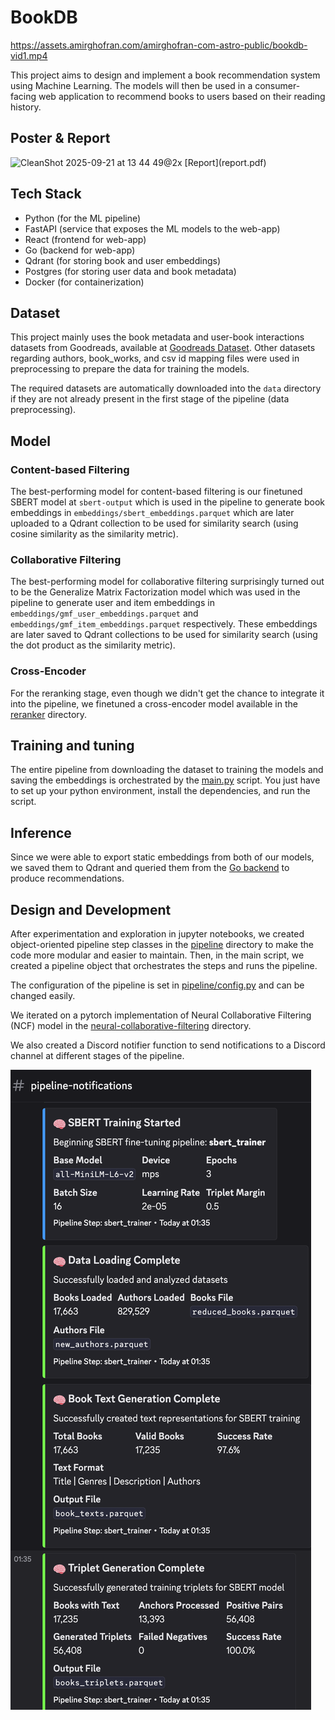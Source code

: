 # BookDB

https://assets.amirghofran.com/amirghofran-com-astro-public/bookdb-vid1.mp4

This project aims to design and implement a book recommendation system using Machine Learning. The models will then be used in a consumer-facing web application to recommend books to users based on their reading history.
## Poster & Report
<img width="1548" height="1098" alt="CleanShot 2025-09-21 at 13 44 49@2x" src="https://github.com/user-attachments/assets/6f78444b-2e3c-4488-bb46-715217ec27dd" />
[Report](report.pdf)

## Tech Stack

- Python (for the ML pipeline)
- FastAPI (service that exposes the ML models to the web-app)
- React (frontend for web-app)
- Go (backend for web-app)
- Qdrant (for storing book and user embeddings)
- Postgres (for storing user data and book metadata)
- Docker (for containerization)

## Dataset
This project mainly uses the book metadata and user-book interactions datasets from Goodreads, available at [Goodreads Dataset](https://cseweb.ucsd.edu/~jmcauley/datasets/goodreads.html#datasets). Other datasets regarding authors, book_works, and csv id mapping files were used in preprocessing to prepare the data for training the models.

The required datasets are automatically downloaded into the `data` directory if they are not already present in the first stage of the pipeline (data preprocessing).

## Model
### Content-based Filtering
The best-performing model for content-based filtering is our finetuned SBERT model at `sbert-output` which is used in the pipeline to generate book embeddings in `embeddings/sbert_embeddings.parquet` which are later uploaded to a Qdrant collection to be used for similarity search (using cosine similarity as the similarity metric).

### Collaborative Filtering
The best-performing model for collaborative filtering surprisingly turned out to be the Generalize Matrix Factorization model which was used in the pipeline to generate user and item embeddings in `embeddings/gmf_user_embeddings.parquet` and `embeddings/gmf_item_embeddings.parquet` respectively. These embeddings are later saved to Qdrant collections to be used for similarity search (using the dot product as the similarity metric).

### Cross-Encoder
For the reranking stage, even though we didn't get the chance to integrate it into the pipeline, we finetuned a cross-encoder model available in the  [reranker](reranker) directory.

## Training and tuning
The entire pipeline from downloading the dataset to training the models and saving the embeddings is orchestrated by the [main.py](main.py) script. You just have to set up your python environment, install the dependencies, and run the script.

## Inference
Since we were able to export static embeddings from both of our models, we saved them to Qdrant and queried them from the [Go backend](website/backend) to produce recommendations.

## Design and Development
After experimentation and exploration in jupyter notebooks, we created object-oriented pipeline step classes in the [pipeline](pipeline) directory to make the code more modular and easier to maintain. Then, in the main script, we created a pipeline object that orchestrates the steps and runs the pipeline.

The configuration of the pipeline is set in [pipeline/config.py](pipeline/config.py) and can be changed easily.

We iterated on a pytorch implementation of Neural Collaborative Filtering (NCF) model in the [neural-collaborative-filtering](neural-collaborative-filtering) directory.

We also created a Discord notifier function to send notifications to a Discord channel at different stages of the pipeline.

![Discord](discord.png)
